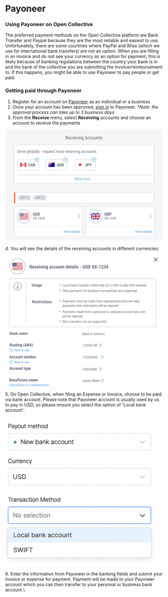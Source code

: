 # Payoneer

### Using Payoneer on Open Collective

The preferred payment methods on the Open Collective platform are Bank Transfer and Paypal because they are the most reliable and easiest to use. Unfortunately, there are some countries where PayPal and Wise (which we use for international bank transfers) are not an option. When you are filling in an invoice and do not see your currency as an option for payment, this is likely because of banking regulations between the country your bank is in and the bank of the collective you are submitting the invoice/reimbursement to. If this happens, you might be able to use Payoneer to pay people or get paid.

### **Getting paid through Payoneer**

1. Register for an account on [Payoneer](https://www.payoneer.com/) as an individual or a business
2. Once your account has been approved, [sign in](https://myaccount.payoneer.com/) to Payoneer. \*_Note: the approval process can take up to 3 business days_
3. From the **Receive** menu, select **Receiving** accounts and choose an account to receive the payments

![](<../../.gitbook/assets/image (50).png>)

4\. You will see the details of the receiving accounts in different currencies:

![](<../../.gitbook/assets/image (53).png>)

5\. On Open Collective, when filing an Expense or Invoice, choose to be paid via bank account.   Please note that Payoneer account is usually used by us to pay in USD, so please ensure you select the option of 'Local bank account':

![](<../../.gitbook/assets/image (49).png>)\
6\. Enter the information from Payoneer in the banking fields and submit your invoice or expense for payment. Payment will be made to your Payoneer account which you can then transfer to your personal or business bank account.\
